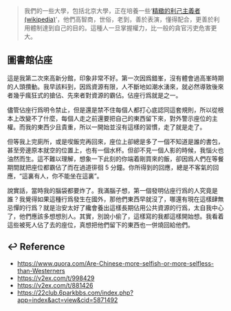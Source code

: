 > 我們的一些大學，包括北京大學，正在培養一些‘[精緻的利己主義者 (wikipedia)](https://zh.wikipedia.org/zh-hans/%E7%B2%BE%E8%87%B4%E5%88%A9%E5%B7%B1%E4%B8%BB%E4%B9%89)’，他們高智商，世俗，老到，善於表演，懂得配合，更善於利用體制達到自己的目的。這種人一旦掌握權力，比一般的貪官污吏危害更大。

## 圖書館佔座

這是我第二次來高新分館，印象非常不好。第一次因爲錯峯，沒有體會過高峯時期的人頭攢動。我早該料到，因爲資源有限，人不斷地如潮水湧來，就必然導致後來者幾乎瘋狂式的搶佔、先來者對資源的霸佔。佔座行爲就是之一。

儘管佔座行爲明令禁止，但是還是禁不住每個人都打心底認同這套規則，所以從根本上改變不了什麼，每個人走之前還要把自己的東西留下來，對外警示座位的主權。而我的東西少且貴重，所以一開始並沒有這樣的習慣，走了就是走了。

但等我上完廁所，或是喫飯完再回來，座位上卻總是多了一個不知道是誰的書包，甚至旁邊原本就空的位置上，也有一個水杯。但卻不見一個人影的時候，我惱火也油然而生。這不難以理解，想象一下此刻的你端着剛買來的飯，卻因爲人們在等餐期間就把座位都霸佔了而在過道徘徊 5 分鐘。你所得到的回應，總是不客氣的回應，“這裏有人，你不能坐在這裏”。

說實話，當時我的腦袋都要炸了。我滿腦子想，第一個發明佔座行爲的人究竟是誰？我覺得如果這種行爲發生在國外，那他們東西早就沒了，哪還有現在這樣肆無忌憚的行爲？就是治安太好了纔會養出這樣長期佔用公共資源的行爲，太自我中心了，他們應該多想想別人。其實，別說小偷了，這樣寫的我都這樣開始想。我看着這些被死人佔了去的座位，真想把他們留下的東西也一併燒回給他們。

## ↩ Reference
  - https://www.quora.com/Are-Chinese-more-selfish-or-more-selfless-than-Westerners
  - https://v2ex.com/t/998429
  - https://v2ex.com/t/881426
  - https://22club.6parkbbs.com/index.php?app=index&act=view&cid=5871492